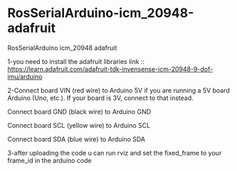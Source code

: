 # RosSerialArduino-icm_20948-adafruit
RosSerialArduino icm_20948 adafruit

1-you need to install the adafruit libraries
link :: https://learn.adafruit.com/adafruit-tdk-invensense-icm-20948-9-dof-imu/arduino

2-Connect board VIN (red wire) to Arduino 5V if you are running a 5V board Arduino (Uno, etc.). If your board is 3V, connect to that instead.

  Connect board GND (black wire) to Arduino GND
  
  Connect board SCL (yellow wire) to Arduino SCL
  
  Connect board SDA (blue wire) to Arduino SDA
  
3-after uploading the code u can run rviz and set the fixed_frame to your frame_id in the arduino code
